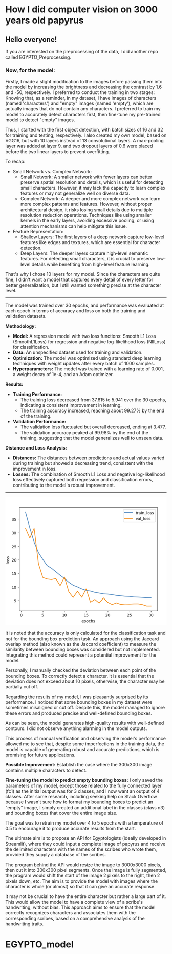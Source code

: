 # How I did computer vision on 3000 years old papyrus
## Hello everyone!
If you are interested on the preprocessing of the data, I did another repo called EGYPTO_Preprocessing.

### __Now, for the model:__
Firstly, I made a slight modification to the images before passing them into the model by increasing the brightness and decreasing the contrast by 1.6 and -50, respectively. I preferred to conduct the training in two stages: Knowing that, as a reminder, in my dataset, I have images of characters (named 'characters') and "empty" images (named 'empty'), which are actually images that do not contain any characters. I preferred to train my model to accurately detect characters first, then fine-tune my pre-trained model to detect "empty" images.

Thus, I started with the first object detection, with batch sizes of 16 and 32 for training and testing, respectively. I also created my own model, based on VGG16, but with 10 layers instead of 13 convolutional layers. A max-pooling layer was added at layer 9, and two dropout layers of 0.6 were placed before the two linear layers to prevent overfitting.

To recap:
- Small Network vs. Complex Network:
  - Small Network: A smaller network with fewer layers can better preserve spatial resolution and details, which is useful for detecting small characters. However, it may lack the capacity to learn complex features or may not generalize well on diverse data.
  - Complex Network: A deeper and more complex network can learn more complex patterns and features. However, without proper architectural design, it risks losing small details due to multiple resolution reduction operations. Techniques like using smaller kernels in the early layers, avoiding excessive pooling, or using attention mechanisms can help mitigate this issue.
- Feature Representation:
  - Shallow Layers: The first layers of a deep network capture low-level features like edges and textures, which are essential for character detection.
  - Deep Layers: The deeper layers capture high-level semantic features. For detecting small characters, it is crucial to preserve low-level details while benefiting from high-level feature learning.

That's why I chose 10 layers for my model. Since the characters are quite fine, I didn't want a model that captures every detail of every letter for better generalization, but I still wanted something precise at the character level.

---

The model was trained over 30 epochs, and performance was evaluated at each epoch in terms of accuracy and loss on both the training and validation datasets.

**Methodology:**
- **Model:** A regression model with two loss functions: Smooth L1 Loss (SmoothL1Loss) for regression and negative log-likelihood loss (NllLoss) for classification.
- **Data:** An unspecified dataset used for training and validation.
- **Optimization:** The model was optimized using standard deep learning techniques with weight updates after every batch of 1000 samples.
- **Hyperparameters:** The model was trained with a learning rate of 0.001, a weight decay of 1e-4, and an Adam optimizer.

**Results:**
- **Training Performance:**
  - The training loss decreased from 37.615 to 5.941 over the 30 epochs, indicating a consistent improvement in learning.
  - The training accuracy increased, reaching about 99.27% by the end of the training.
- **Validation Performance:**
  - The validation loss fluctuated but overall decreased, ending at 3.477.
  - The validation accuracy peaked at 99.98% by the end of the training, suggesting that the model generalizes well to unseen data.

**Distance and Loss Analysis:**
- **Distances:** The distances between predictions and actual values varied during training but showed a decreasing trend, consistent with the improvement in loss.
- **Losses:** The combination of Smooth L1 Loss and negative log-likelihood loss effectively captured both regression and classification errors, contributing to the model's robust improvement.

---

![learning rate](./pics/val_and_train_loss.png)


It is noted that the accuracy is only calculated for the classification task and not for the bounding box prediction task. An approach using the Jaccard overlap method (also known as the Jaccard coefficient) to measure the similarity between bounding boxes was considered but not implemented. Integrating this method could represent a potential improvement for the model.

Personally, I manually checked the deviation between each point of the bounding boxes. To correctly detect a character, it is essential that the deviation does not exceed about 10 pixels, otherwise, the character may be partially cut off.

Regarding the results of my model, I was pleasantly surprised by its performance. I noticed that some bounding boxes in my dataset were sometimes misaligned or cut off. Despite this, the model managed to ignore these errors and produced precise and well-defined bounding boxes.

As can be seen, the model generates high-quality results with well-defined contours. I did not observe anything alarming in the model outputs.

This process of manual verification and observing the model's performance allowed me to see that, despite some imperfections in the training data, the model is capable of generating robust and accurate predictions, which is promising for future applications.

**Possible Improvement:** Establish the case where the 300x300 image contains multiple characters to detect.

**Fine-tuning the model to predict empty bounding boxes:**
I only saved the parameters of my model, except those related to the fully connected layer (fc1) as the initial output was for 3 classes, and I now want an output of 4 classes. After some research, including seeking help on Stack Overflow because I wasn't sure how to format my bounding boxes to predict an "empty" image, I simply created an additional label in the classes (class n3) and bounding boxes that cover the entire image size.

The goal was to retrain my model over 4 to 5 epochs with a temperature of 0.5 to encourage it to produce accurate results from the start.

The ultimate aim is to propose an API for Egyptologists (ideally developed in Streamlit), where they could input a complete image of papyrus and receive the delimited characters with the names of the scribes who wrote them, provided they supply a database of the scribes.

The program behind the API would resize the image to 3000x3000 pixels, then cut it into 300x300 pixel segments. Once the image is fully segmented, the program would shift the start of the image 2 pixels to the right, then 2 pixels down, etc. The aim is to provide the model with images where the character is whole (or almost) so that it can give an accurate response.

It may not be crucial to have the entire character but rather a large part of it. This would allow the model to have a complete view of a scribe's handwriting, without bias. This approach aims to ensure that the model correctly recognizes characters and associates them with the corresponding scribes, based on a comprehensive analysis of the handwriting traits.

# EGYPTO_model
